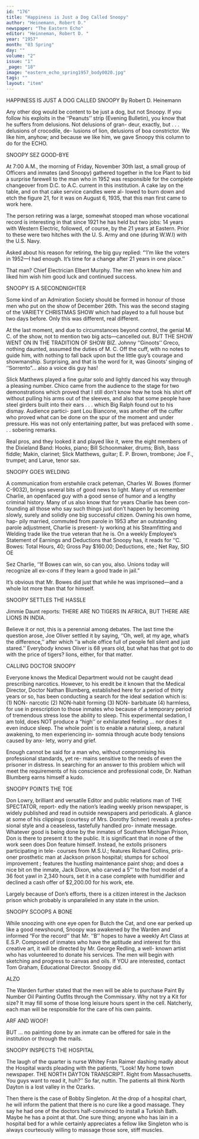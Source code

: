 ```yaml
---
id: "176"
title: "Happiness is Just a Dog Called Snoopy"
author: "Heinemann, Robert D."
newspaper: "The Eastern Echo"
editor: "Heinneman, Robert D. "
year: "1957"
month: "03 Spring"
day: ""
volume: "2"
issue: "1"
_page: "18"
image: "eastern_echo_spring1957_body0020.jpg"
tags: ""
layout: "item"
---
```

HAPPINESS IS JUST A DOG CALLED SNOOPY
By Robert D. Heinemann

Any other dog would be content to be just a dog,
but not Snoopy. If you follow his exploits in the
‘‘Peanuts’’ strip (Evening Bulletin), you know that
he suffers from delusions. Not delusions of gran-
deur, exactly, but . . . delusions of crocodile, de-
lusions of lion, delusions of boa constrictor. We like
him, anyhow; and because we like him, we gave
Snoopy this column to do for the ECHO.

SNOOPY SEZ GOOD-BYE

At 7:00 A.M., the morning of Friday, November
30th last, a small group of Officers and inmates (and
Snoopy) gathered together in the Ice Plant to bid
a surprise farewell to the man who in 1952 was
responsible for the complete changeover from D.C.
to A.C. current in this institution. A cake lay on
the table, and on that cake service candles were al-
lowed to burn down and etch the figure 21, for it
was on August 6, 1935, that this man first came to
work here.

The person retiring was a large, somewhat
stooped man whose vocational record is interesting
in that since 1921 he has held but two jobs: 14
years with Western Electric, followed, of course,
by the 21 years at Eastern. Prior to these were two
hitches with the U. S. Army and one (during
W.W.I) with the U.S. Navy.

Asked about his reason for retiring, the big
guy replied: “‘I’m like the voters in 1952—I had
enough. It’s time for a change after 21 years in one
place.’’

That man? Chief Electrician Elbert Murphy.
The men who knew him and liked him wish him good
luck and continued success.

SNOOPY IS A SECONDNIGHTER

Some kind of an Admiration Society should be
formed in honour of those men who put on the show
of December 26th. This was the second staging
of the VARIETY CHRISTMAS SHOW which had
played to a full house but two days before. Only
this was different, real different.

At the last moment, and due to circumstances
beyond control, the genial M. C. of the show, not to
mention two big acts—cancelled out. BUT THE
SHOW WENT ON IN THE TRADITION OF SHOW
BIZ. Johnny ‘‘Ginoots’’ Greco, nothing daunted,
assumed the duties of M. C. Off the cuff, with no
notes to guide him, with nothing to fall back upon
but the little guy’s courage and showmanship.
Surprising, and that is the word for it, was Ginoots’
singing of ‘‘Sorrento”... also a voice dis guy has!

Slick Matthews played a fine guitar solo and
lightly danced his way through a pleasing number.
Chico came from the audience to the stage for two
demonstrations which proved that I still don’t know
how he took his shirt off without pulling his arms
out of the sleeves, and also that some people have
steel girders built into their ears . . . which Big
Ralph found out to his dismay. Audience partici-
pant Lou Biancone, was another off the cuffer who
proved what can be done on the spur of the moment
and under pressure. His was not only entertaining
patter, but was prefaced with some . . . sobering
remarks.

Real pros, and they looked it and played like it,
were the eight members of the Dixieland Band:
Hooks, piano; Bill Schoonmaker, drums; Bish, bass
fiddle; Makin, clarinet; Slick Matthews, guitar;
E. P. Brown, trombone; Joe F., trumpet; and Larue,
tenor sax.

SNOOPY GOES WELDING

A communication from erstwhile crack peteman,
Charles W. Bowes (former C-9032), brings several
bits of good news to light. Many of us remember
Charlie, an openfaced guy with a good sense of
humor and a lengthy criminal history. Many of us
also know that for years Charlie has been con-
founding all those who say such things just don’t
happen by becoming slowly, surely and solidly one
big successful citizen. Owning his own home, hap-
pily married, commuted from parole in 1953 after
an outstanding parole adjustment, Charlie is present-
ly working at his Steamfitting and Welding trade
like the true veteran that he is. On a weekly
Employee’s Statement of Earnings and Deductions
that Snoopy has, it reads for ‘‘C. Bowes: Total
Hours, 40; Gross Pay $160.00; Deductions, ete.;
Net Ray, SIO OE

Sez Charlie, ‘‘If Bowes can win, so can you,
also. Unions today will recognize all ex-cons if they
learn a good trade in jail.”

It’s obvious that Mr. Bowes did just that while
he was imprisoned—and a whole lot more than that
for himself.

SNOOPY SETTLES THE HASSLE

Jimmie Daunt reports: THERE ARE NO
TIGERS IN AFRICA, BUT THERE ARE LIONS
IN INDIA.

Believe it or not, this is a perennial among
debates. The last time the question arose, Joe Oliver
settled it by saying, ‘‘Oh, well, at my age, what’s
the difference,’’ after which ‘‘a whole office full of
people fell silent and just stared.’’ Everybody
knows Oliver is 68 years old, but what has that
got to do with the price of tigers? lions, either,
for that matter.

CALLING DOCTOR SNOOPY

Everyone knows the Medical Department would
not be caught dead prescribing narcotics. However,
to his eredit be it known that the Medical Director,
Doctor Nathan Blumberg, established here for a
period of thirty years or so, has been conducting a
search for the ideal sedation which is: (1) NON-
narcotic (2) NON-habit forming (3) NON-
barbituate (4) harmless, for use in prescription
to those inmates who because of a temporary period
of tremendous stress lose the ability to sleep. This
experimental sedation, I am told, does NOT produce
a “high’’ or exhilarated feeling ... nor does it even
induce sleep. The whole point is to enable a natural
sleep, a natural awakening, to men experiencing in-
somnia through acute body tensions caused by anx-
lety, worry and grief.

Enough cannot be said for a man who, without
compromising his professional standards, yet re-
mains sensitive to the needs of even the prisoner in
distress. In searching for an answer to this problem
which will meet the requirements of his conscience
and professional code, Dr. Nathan Blumberg earns
himself a kudo.

SNOOPY POINTS THE TOE

Don Lowry, brilliant and versatile Editor and
public relations man of THE SPECTATOR, report-
edly the nation’s leading weekly prison newspaper,
is widely published and read in outside newspapers
and periodicals. A glance at some of his clippings
(courtesy of Mrs. Dorothy Scheer) reveals a profes-
sional style and a ceaseless, tastefully handled pro-
inmate message. Whatever good is being done by
the inmates of Southern Michigan Prison, Don is
there to present it to the public. It is significant that
in none of the work seen does Don feature himself.
Instead, he extolls prisoners participating in tele-
courses from M.S.U.; features Richard Collins, pris-
oner prosthetic man at Jackson prison hospital;
stumps for school improvement ; features the hustling
maintenance paint shop; and does a nice bit on the
inmate, Jack Dixon, who carved a 5”’ to the foot
model of a 36 foot yawl in 2,340 hours, set it in a
case complete with humidifier and declined a cash
offer of $2,200.00 for his work, ete.

Largely because of Don’s efforts, there is a
citizen interest in the Jackson prison which probably
is unparalleled in any state in the union.

SNOOPY SCOOPS A BONE

While snoozing with one eye open for Butch the
Cat, and one ear perked up like a good newshound,
Snoopy was awakened by the Warden and informed
“For the record’’ that Mr. ‘‘B’’ hopes to have a
weekly Art Class at E.S.P. Composed of inmates
who have the aptitude and interest for this creative
art, it will be directed by Mr. George Redling, a well-
known artist who has volunteered to donate his
services. The men will begin with sketching and
progress to canvas and oils. If YOU are interested,
contact Tom Graham, Educational Director. Snoopy
did.

ALZO

The Warden further stated that the men will be
able to purchase Paint By Number Oil Painting
Outfits through the Commissary. Why not try a
Kit for size? It may fill some of those long leisure
hours spent in the cell. Natcherly, each man will
be responsible for the care of his own paints.

ARF AND WOOF!

BUT ... no painting done by an inmate can
be offered for sale in the institution or through the
mails.

SNOOPY INSPECTS THE HOSPITAL 

The laugh of the quarter is nurse Whitey Fran
Raimer dashing madly about the Hospital wards
pleading with the patients, ‘‘Look! My home town
newspaper. THE NORTH DAYTON TRANSCRIPT.
Right from Massachusetts. You guys want to read
it, huh?’’ So far, nuttin. The patients all think
North Dayton is a lost valley in the Ozarks.

Then there is the case of Bobby Singleton. At
the drop of a hospital chart, he will inform the
patient that there is no cure like a good massage.
They say he had one of the doctors half-convinced
to install a Turkish Bath. Maybe he has a point at
that. One sure thing; anyone who has lain in a
hospital bed for a while certainly appreciates a
fellow like Singleton who is always courteously
willing to massage those sore, stiff muscles.
